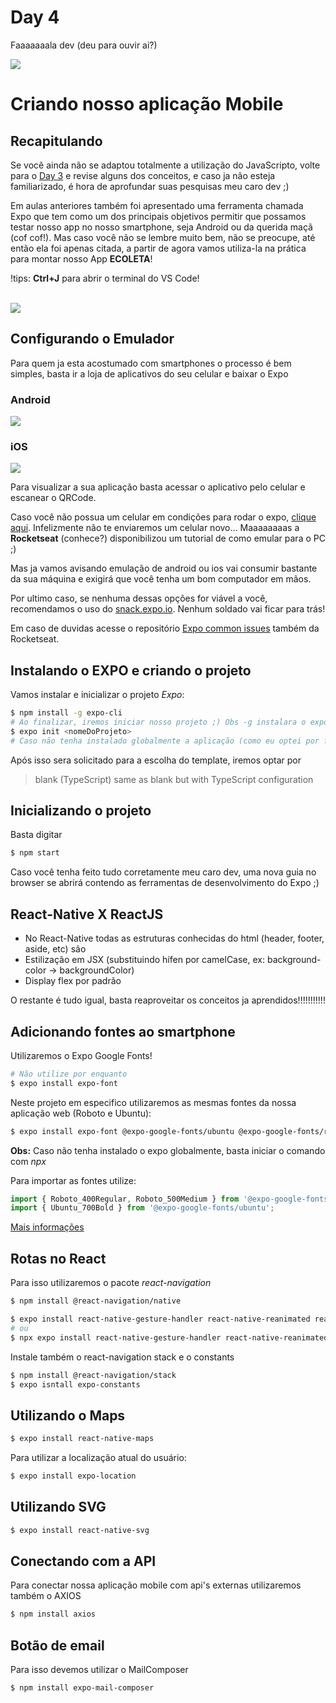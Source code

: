 # Day 4

Faaaaaaala dev (deu para ouvir ai?)

<img src="image/nlw.jpg">

# Criando nosso aplicação Mobile

## Recapitulando

Se você ainda não se adaptou totalmente a utilização do JavaScripto, volte para o [Day 3](day3.md) e revise alguns dos conceitos, e caso ja não esteja familiarizado, é hora de aprofundar suas pesquisas meu caro dev ;)

Em aulas anteriores também foi apresentado uma ferramenta chamada Expo que tem como um dos principais objetivos permitir que possamos testar nosso app no nosso smartphone, seja Android ou da querida maçã (cof cof!). Mas caso você não se lembre muito bem, não se preocupe, até então ela foi apenas citada, a partir de agora vamos utiliza-la na prática para montar nosso App **ECOLETA**!

!tips: **Ctrl+J** para abrir o terminal do VS Code!

<br/>
<img src="image/5ef0f4193a5bdb7f747360c6eb185b4a.gif">
<br/>

## Configurando o Emulador

Para quem ja esta acostumado com smartphones o processo é bem simples, basta ir a loja de aplicativos do seu celular e baixar o Expo

### Android

<img src="image/expo_playstore.png">

### iOS

<img src="image/expo_appstore.png">

Para visualizar a sua aplicação basta acessar o aplicativo pelo celular e escanear o QRCode.

Caso você não possua um celular em condições para rodar o expo, [clique aqui](https://www.youtube.com/watch?v=eSjFDWYkdxM). Infelizmente não te enviaremos um celular novo... Maaaaaaaas a **Rocketseat** (conhece?) disponibilizou um tutorial de como emular para o PC ;)

Mas ja vamos avisando emulação de android ou ios vai consumir bastante da sua máquina e exigirá que você tenha um bom computador em mãos.

Por ultimo caso, se nenhuma dessas opções for viável a você, recomendamos o uso do [snack.expo.io](snack.expo.io). Nenhum soldado vai ficar para trás!

Em caso de duvidas acesse o repositório [Expo common issues](https://github.com/Rocketseat/expo-common-issues) também da Rocketseat.

## Instalando o EXPO e criando o projeto

Vamos instalar e inicializar o projeto *Expo*:
```bash
$ npm install -g expo-cli
# Ao finalizar, iremos iniciar nosso projeto ;) Obs -g instalara o expo de maneira global
$ expo init <nomeDoProjeto>
# Caso não tenha instalado globalmente a aplicação (como eu optei por fazer) utilize sempre com npx antes: $ npx expo init mobile
```

Após isso sera solicitado para a escolha do template, iremos optar por
> blank (TypeScript)    same as blank but with TypeScript configuration

## Inicializando o projeto
Basta digitar
```bash
$ npm start
```
Caso você tenha feito tudo corretamente meu caro dev, uma nova guia no browser se abrirá contendo as ferramentas de desenvolvimento do Expo ;)

## React-Native X ReactJS

- No React-Native todas as estruturas conhecidas do html (header, footer, aside, etc) são <View style={style.name}>
- Estilização em JSX (substituindo hífen por camelCase, ex: background-color -> backgroundColor)
- Display flex por padrão

O restante é tudo igual, basta reaproveitar os conceitos ja aprendidos!!!!!!!!!!!

## Adicionando fontes ao smartphone

Utilizaremos o Expo Google Fonts!
```bash
# Não utilize por enquanto
$ expo install expo-font
```

Neste projeto em especifico utilizaremos as mesmas fontes da nossa aplicação web (Roboto e Ubuntu):
```bash
$ expo install expo-font @expo-google-fonts/ubuntu @expo-google-fonts/roboto
```

**Obs:** Caso não tenha instalado o expo globalmente, basta iniciar o comando com *npx*

Para importar as fontes utilize:
```javascript
import { Roboto_400Regular, Roboto_500Medium } from '@expo-google-fonts/roboto';
import { Ubuntu_700Bold } from '@expo-google-fonts/ubuntu';
```

[Mais informações](https://github.com/expo/google-fonts)

## Rotas no React

Para isso utilizaremos o pacote *react-navigation*
```bash
$ npm install @react-navigation/native
```
```bash
$ expo install react-native-gesture-handler react-native-reanimated react-native-screens react-native-safe-area-context @react-native-community/masked-view
# ou
$ npx expo install react-native-gesture-handler react-native-reanimated react-native-screens react-native-safe-area-context @react-native-community/masked-view
```

Instale também o react-navigation stack e o constants
```bash
$ npm install @react-navigation/stack
$ expo isntall expo-constants
```

## Utilizando o **Maps**

```bash
$ expo install react-native-maps
```

Para utilizar a localização atual do usuário:
```bash
$ expo install expo-location
```

## Utilizando SVG

```bash
$ expo install react-native-svg
```

## Conectando com a API

Para conectar nossa aplicação mobile com api's externas utilizaremos também o AXIOS
```bash
$ npm install axios
```

## Botão de email

Para isso devemos utilizar o MailComposer
```bash
$ npm install expo-mail-composer
```